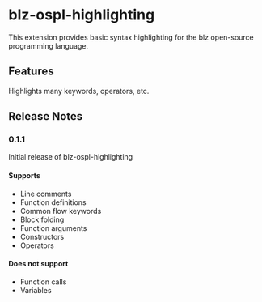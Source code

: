 # blz-ospl-highlighting

This extension provides basic syntax highlighting for the blz open-source
programming language.

## Features

Highlights many keywords, operators, etc.

## Release Notes

### 0.1.1

Initial release of blz-ospl-highlighting

#### Supports
 - Line comments
 - Function definitions
 - Common flow keywords
 - Block folding
 - Function arguments
 - Constructors
 - Operators


#### Does not support
 - Function calls
 - Variables